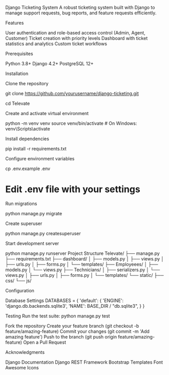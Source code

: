 Django Ticketing System
A robust ticketing system built with Django to manage support requests, bug reports, and feature requests efficiently.

Features

User authentication and role-based access control (Admin, Agent, Customer)
Ticket creation with priority levels 
Dashboard with ticket statistics and analytics
Custom ticket workflows

Prerequisites

Python 3.8+
Django 4.2+
PostgreSQL 12+


Installation

Clone the repository

git clone https://github.com/yourusername/django-ticketing.git

cd Televate

Create and activate virtual environment

python -m venv venv
source venv/bin/activate  # On Windows: venv\Scripts\activate

Install dependencies

pip install -r requirements.txt

Configure environment variables

cp .env.example .env
# Edit .env file with your settings

Run migrations

python manage.py migrate

Create superuser

python manage.py createsuperuser

Start development server

python manage.py runserver
Project Structure
Televate/
├── manage.py
├── requirements.txt
├── dashboard/
│   ├── models.py
│   ├── views.py
│   ├── urls.py
│   ├── forms.py
│   └── templates/
├── Employeees/
│   ├── models.py
│   └── views.py
├── Technicians/
│   ├── serializers.py
│   └── views.py
│   ├── urls.py
│   ├── forms.py
│   └── templates/
└── static/
    ├── css/
    └── js/
    
Configuration

Database Settings
DATABASES = {
    'default': {
        'ENGINE': 'django.db.backends.sqlite3',
        'NAME': BASE_DIR / "db.sqlite3",
    }
}


Testing
Run the test suite:
python manage.py test


Fork the repository
Create your feature branch (git checkout -b feature/amazing-feature)
Commit your changes (git commit -m 'Add amazing feature')
Push to the branch (git push origin feature/amazing-feature)
Open a Pull Request


Acknowledgments

Django Documentation
Django REST Framework
Bootstrap Templates
Font Awesome Icons
